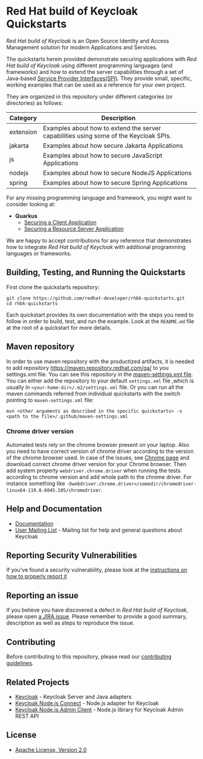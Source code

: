 # <span>Red Hat build of Keycloak</span> Quickstarts

_Red Hat build of Keycloak_ is an Open Source Identity and Access Management solution for modern Applications and Services.

The quickstarts herein provided demonstrate securing applications with _Red Hat build of Keycloak_ using different programming languages (and frameworks) 
and how to extend the server capabilities through a set of Java-based [Service Provider Interfaces(SPI)](https://access.redhat.com/documentation/en-us/red_hat_build_of_keycloak/22.0/html-single/server_developer_guide/index). 
They provide small, specific, working examples that can be used as a reference for your own project.

They are organized in this repository under different categories (or directories) as follows:

| Category  | Description                                                                           |
|-----------|---------------------------------------------------------------------------------------|
| extension | Examples about how to extend the server capabilities using some of the Keycloak SPIs. |
| jakarta   | Examples about how secure Jakarta Applications                                        |
| js        | Examples about how to secure JavaScript Applications                                  |
| nodejs    | Examples about how to secure NodeJS Applications                                      |
| spring    | Examples about how to secure Spring Applications                                      |

For any missing programming language and framework, you might want to consider looking at:

* **Quarkus**
  * [Securing a Client Application](https://quarkus.io/guides/security-oidc-code-flow-authentication-tutorial)
  * [Securing a Resource Server Application](https://quarkus.io/guides/security-oidc-bearer-token-authentication-tutorial)

We are happy to accept contributions for any reference that demonstrates how to
integrate _Red Hat build of Keycloak_ with additional programming languages or frameworks.

## Building, Testing, and Running the Quickstarts

First clone the quickstarts repository:

    git clone https://github.com/redhat-developer/rhbk-quickstarts.git
    cd rhbk-quickstarts

Each quickstart provides its own documentation with the steps you need to follow in order to build, test, and run the example.
Look at the `README.md` file at the root of a quickstart for more details.

## Maven repository

In order to use maven repository with the productized artifacts, it is needed to add repository https://maven.repository.redhat.com/ga/ to you settings.xml file.
You can see this repository in the [maven-settings.xml file](.github/maven-settings.xml). You can either add the repository to your default `settings.xml` file
,which is usually in `<your-home-dir>/.m2/settings.xml` file. Or you can run all the maven commands referred from individual quickstarts with the switch pointing to `maven-settings.xml` file:
```
mvn <other arguments as described in the specific quickstarts> -s <path to the file>/.github/maven-settings.xml
```

### Chrome driver version

Automated tests rely on the chrome browser present on your laptop. Also you need to have correct version of chrome driver according
to the version of the chrome browser used. In case of the issues, see [Chrome page](https://googlechromelabs.github.io/chrome-for-testing/) and download
correct chrome driver version for your Chrome browser. Then add system property `webdriver.chrome.driver` when running the tests according to chrome version
and add whole path to the chrome driver. For instance something like `-Dwebdriver.chrome.driver=/somedir/chromedriver-linux64-119.0.6045.105/chromedriver`.

## Help and Documentation

* [Documentation](https://www.keycloak.org/documentation.html)
* [User Mailing List](https://groups.google.com/d/forum/keycloak-user) - Mailing list for help and general questions about Keycloak

## Reporting Security Vulnerabilities

If you've found a security vulnerability, please look at the [instructions on how to properly report it](https://github.com/keycloak/keycloak/security/policy)

## Reporting an issue

If you believe you have discovered a defect in _Red Hat build of Keycloak_, please open [a JIRA issue](https://issues.redhat.com/browse/RHBK).
Please remember to provide a good summary, description as well as steps to reproduce the issue.

## Contributing

Before contributing to this repository, please read our [contributing guidelines](CONTRIBUTING.md).

## Related Projects

* [Keycloak](https://github.com/keycloak/keycloak) - Keycloak Server and Java adapters
* [Keycloak Node.js Connect](https://github.com/keycloak/keycloak-nodejs-connect) - Node.js adapter for Keycloak
* [Keycloak Node.js Admin Client](https://github.com/keycloak/keycloak-nodejs-admin-client) - Node.js library for Keycloak Admin REST API

## License

* [Apache License, Version 2.0](https://www.apache.org/licenses/LICENSE-2.0)

